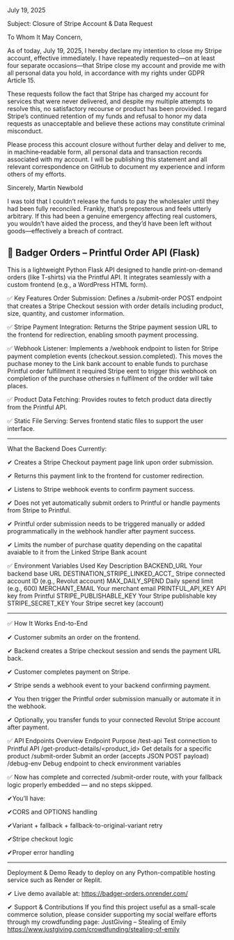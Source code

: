 July 19, 2025

Subject: Closure of Stripe Account & Data Request

To Whom It May Concern,

As of today, July 19, 2025, I hereby declare my intention to close my Stripe account, effective immediately. I have repeatedly requested—on at least four separate occasions—that Stripe close my account and provide me with all personal data you hold, in accordance with my rights under GDPR Article 15.

These requests follow the fact that Stripe has charged my account for services that were never delivered, and despite my multiple attempts to resolve this, no satisfactory recourse or product has been provided. I regard Stripe’s continued retention of my funds and refusal to honor my data requests as unacceptable and believe these actions may constitute criminal misconduct.

Please process this account closure without further delay and deliver to me, in machine‐readable form, all personal data and transaction records associated with my account. I will be publishing this statement and all relevant correspondence on GitHub to document my experience and inform others of my efforts.

Sincerely,
Martin Newbold

I was told that I couldn’t release the funds to pay the wholesaler until they had been fully reconciled. Frankly, that’s preposterous and feels utterly arbitrary. If this had been a genuine emergency affecting real customers, you wouldn’t have aided the process, and they’d have been left without goods—effectively a breach of contract.

🦡 Badger Orders – Printful Order API (Flask)
--------------------------------------------------------------------------
This is a lightweight Python Flask API designed to handle print-on-demand orders (like T-shirts) via the Printful API. It integrates seamlessly with a custom frontend (e.g., a WordPress HTML form).

✅ Key Features
Order Submission:
Defines a /submit-order POST endpoint that creates a Stripe Checkout session with order details including product, size, quantity, and customer information.

✅ Stripe Payment Integration:
Returns the Stripe payment session URL to the frontend for redirection, enabling smooth payment processing.

✅ Webhook Listener:
Implements a /webhook endpoint to listen for Stripe payment completion events (checkout.session.completed). This moves the puchase money to the Link bank account to enable  funds to purchase Printful order fulfillment it required Stripe eent to trigger this webhook on completion of the purchase  othersies n fulfilment of the ordder will take places.

✅ Product Data Fetching:
Provides routes to fetch product data directly from the Printful API.

✅ Static File Serving:
Serves frontend static files to support the user interface.

--------------------------------------------------------------------------

What the Backend Does Currently:

✔ Creates a Stripe Checkout payment page link upon order submission.

✔ Returns this payment link to the frontend for customer redirection.

✔ Listens to Stripe webhook events to confirm payment success.

✔ Does not yet automatically submit orders to Printful or handle payments from Stripe to Printful.

✔ Printful order submission needs to be triggered manually or added programmatically in the webhook handler after payment success.

✔ Limits the number of purchase quatity depending on the capatital avaiable to it from the Linked Stripe Bank acount 

✅ Environment Variables Used
Key	Description
BACKEND_URL	Your backend base URL
DESTINATION_STRIPE_LINKED_ACCT_	Stripe connected account ID (e.g., Revolut account)
MAX_DAILY_SPEND	Daily spend limit (e.g., 600)
MERCHANT_EMAIL	Your merchant email
PRINTFUL_API_KEY	API key from Printful
STRIPE_PUBLISHABLE_KEY	Your Stripe publishable key
STRIPE_SECRET_KEY	Your Stripe secret key (account)

--------------------------------------------------------------------------

✅ How It Works End-to-End

✔ Customer submits an order on the frontend.

✔ Backend creates a Stripe checkout session and sends the payment URL back.

✔ Customer completes payment on Stripe.

✔ Stripe sends a webhook event to your backend confirming payment.

✔ You then trigger the Printful order submission manually or automate it in the webhook.

✔ Optionally, you transfer funds to your connected Revolut Stripe account after payment.

✅ API Endpoints Overview
Endpoint	Purpose
/test-api	Test connection to Printful API
/get-product-details/<product_id>	Get details for a specific product
/submit-order	Submit an order (accepts JSON POST payload)
/debug-env	Debug endpoint to check environment variables


✅ Now has complete and corrected /submit-order route, with your fallback logic properly embedded — and no steps skipped.

✔You’ll have:

✔CORS and OPTIONS handling

✔Variant + fallback + fallback-to-original-variant retry

✔Stripe checkout logic

✔Proper error handling


--------------------------------------------------------------------------

Deployment & Demo
Ready to deploy on any Python-compatible hosting service such as Render or Replit.

✔ Live demo available at: https://badger-orders.onrender.com/

✔ Support & Contributions
If you find this project useful as a small-scale commerce solution, please consider supporting my social welfare efforts through my crowdfunding page:
JustGiving – Stealing of Emily https://www.justgiving.com/crowdfunding/stealing-of-emily




